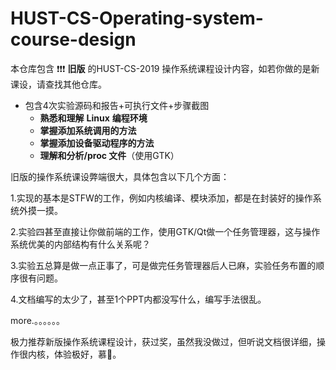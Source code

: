 # HUST-CS-Operating-system-course-design
本仓库包含  ❗❗❗ **旧版**  的HUST-CS-2019 操作系统课程设计内容，如若你做的是新课设，请查找其他仓库。

- 包含4次实验源码和报告+可执行文件+步骤截图
  - **熟悉和理解** **Linux** **编程环境**
  - **掌握添加系统调用的方法**
  - **掌握添加设备驱动程序的方法**
  - **理解和分析/proc 文件**（使用GTK）

旧版的操作系统课设弊端很大，具体包含以下几个方面：

1.实现的基本是STFW的工作，例如内核编译、模块添加，都是在封装好的操作系统外摸一摸。

2.实验四甚至直接让你做前端的工作，使用GTK/Qt做一个任务管理器，这与操作系统优美的内部结构有什么关系呢？

3.实验五总算是做一点正事了，可是做完任务管理器后人已麻，实验任务布置的顺序很有问题。

4.文档编写的太少了，甚至1个PPT内都没写什么，编写手法很乱。

more.。。。。。。

极力推荐新版操作系统课程设计，获过奖，虽然我没做过，但听说文档很详细，操作很内核，体验极好，慕🥺。
